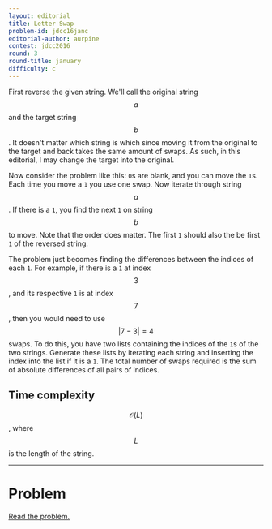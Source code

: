 ```yaml
---
layout: editorial
title: Letter Swap
problem-id: jdcc16janc
editorial-author: aurpine
contest: jdcc2016
round: 3
round-title: january
difficulty: c
---
```


First reverse the given string. We'll call the original string $$a$$ and the target string $$b$$. It doesn't matter which string is which since moving it from the original to the target and back takes the same amount of swaps. As such, in this editorial, I may change the target into the original.

Now consider the problem like this: `0`s are blank, and you can move the `1`s. Each time you move a `1` you use one swap. Now iterate through string $$a$$. If there is a `1`, you find the next `1` on string $$b$$ to move. Note that the order does matter. The first `1` should also the be first `1` of the reversed string.

The problem just becomes finding the differences between the indices of each `1`. For example, if there is a `1` at index $$3$$, and its respective `1` is at index $$7$$, then you would need to use $$\lvert 7 − 3\rvert = 4$$ swaps. To do this, you have two lists containing the indices of the `1`s of the two strings. Generate these lists by iterating each string and inserting the index into the list if it is a `1`. The total number of swaps required is the sum of absolute differences of all pairs of indices.

## Time complexity
$$\mathcal{O}(L)$$, where $$L$$ is the length of the string.

---

# Problem
[Read the problem.](/cpt-problems/jdcc/2016/january/c)
